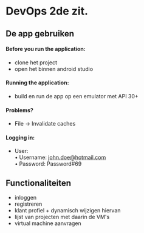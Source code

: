 ﻿# DevOps 2de zit.

## De app gebruiken

####  Before you run the application:
- clone het project
- open het binnen android studio

####  Running the application:
- build en run de app op een emulator met API 30+

#### Problems?
- File -> Invalidate caches

#### Logging in:
* User:  
  • Username: john.doe@hotmail.com <br>
  • Password: Password#69


## Functionaliteiten
- inloggen
- registreren
- klant profiel + dynamisch wijzigen hiervan
- lijst van projecten met daarin de VM's
- virtual machine aanvragen


